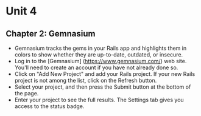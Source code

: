 # Unit 4
## Chapter 2: Gemnasium

* Gemnasium tracks the gems in your Rails app and highlights them in colors to show whether they are up-to-date, outdated, or insecure.
* Log in to the [Gemnasium] (https://www.gemnasium.com/) web site.  You'll need to create an account if you have not already done so.
* Click on "Add New Project" and add your Rails project.  If your new Rails project is not among the list, click on the Refresh button.
* Select your project, and then press the Submit button at the bottom of the page.
* Enter your project to see the full results.  The Settings tab gives you access to the status badge.
